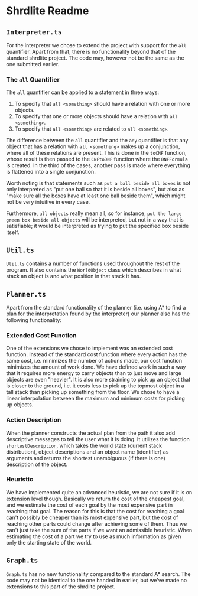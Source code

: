 # Shrdlite Readme

## `Interpreter.ts`

For the interpreter we chose to extend the project with support for the `all` quantifier. Apart from that, there is no functionality beyond that of the standard shrdlite project. The code may, however not be the same as the one submitted earlier.

### The `all` Quantifier

The `all` quantifier can be applied to a statement in three ways:

1. To specify that `all <something>` should have a relation with one or more objects.
2. To specify that one or more objects should have a relation with `all <something>`.
3. To specify that `all <something>` are related to `all <something>`.

The difference between the `all` quantifier and the `any` quantifier is that any object that has a relation with `all <something>` makes up a conjunction, where all of these relations are present. This is done in the `toCNF` function, whose result is then passed to the `CNFtoDNF` function where the `DNFFormula` is created. In the third of the cases, another pass is made where everything is flattened into a single conjunction.

Worth noting is that statements such as `put a ball beside all boxes` is not only interpreted as "put one ball so that it is beside all boxes", but also as "make sure all the boxes have at least one ball beside them", which might not be very intuitive in every case.

Furthermore, `all objects` really mean all, so for instance, `put the large green box beside all objects` will be interpreted, but not in a way that is satisfiable; it would be interpreted as trying to put the specified box beside itself.

## `Util.ts`

`Util.ts` contains a number of functions used throughout the rest of the program. It also contains the `WorldObject` class which describes in what stack an object is and what position in that stack it has.

## `Planner.ts`

Apart from the standard functionality of the planner (i.e. using A* to find a plan for the interpretation found by the interpreter) our planner also has the following functionality:

### Extended Cost Function

One of the extensions we chose to implement was an extended cost function. Instead of the standard cost function where every action has the same cost, i.e. minimizes the number of actions made, our cost function minimizes the amount of work done. We have defined work in such a way that it requires more energy to carry objects than to just move and large objects are even "heavier". It is also more straining to pick up an object that is closer to the ground, i.e. it costs less to pick up the topmost object in a tall stack than picking up something from the floor. We chose to have a linear interpolation between the maximum and minimum costs for picking up objects.

### Action Description

When the planner constructs the actual plan from the path it also add descriptive messages to tell the user what it is doing. It utilizes the function `shortestDescription`, which takes the world state (current stack distribution), object descriptions and an object name (identifier) as arguments and returns the shortest unambiguous (if there is one) description of the object.

### Heuristic

We have implemented quite an advanced heuristic, we are not sure if it is on extension level though. Basically we return the cost of the cheapest goal, and we estimate the cost of each goal by the most expensive part in reaching that goal. The reason for this is that the cost for reaching a goal can't possibly be cheaper than its most expensive part, but the cost of reaching other parts could change after achieving some of them. Thus we can't just take the sum of the parts if we want an admissible heuristic. When estimating the cost of a part we try to use as much information as given only the starting state of the world.

## `Graph.ts`

`Graph.ts` has no new functionality compared to the standard A* search. The code may not be identical to the one handed in earlier, but we've made no extensions to this part of the shrdlite project.
